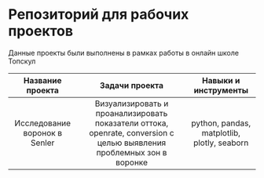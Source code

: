 # Репозиторий для рабочих проектов

Данные проекты были выполнены в рамках работы в онлайн школе Топскул


| Название проекта | Задачи проекта | Навыки и инструменты |
| :--------------------: | :---------------------: |:---------------------------:|
| Исследование воронок в Senler | Визуализировать и проанализировать показатели оттока, openrate, conversion с целью выявления проблемных зон в воронке | python, pandas, matplotlib, plotly, seaborn|
